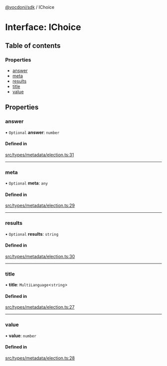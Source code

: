 [@vocdoni/sdk](/sdk) / IChoice

# Interface: IChoice

## Table of contents

### Properties

- [answer](IChoice#answer)
- [meta](IChoice#meta)
- [results](IChoice#results)
- [title](IChoice#title)
- [value](IChoice#value)

## Properties

### answer

• `Optional` **answer**: `number`

#### Defined in

[src/types/metadata/election.ts:31](https://github.com/vocdoni/vocdoni-sdk/blob/179c92b4cecfec787d968dc02b519f64ee15c5d3/src/types/metadata/election.ts#L31)

___

### meta

• `Optional` **meta**: `any`

#### Defined in

[src/types/metadata/election.ts:29](https://github.com/vocdoni/vocdoni-sdk/blob/179c92b4cecfec787d968dc02b519f64ee15c5d3/src/types/metadata/election.ts#L29)

___

### results

• `Optional` **results**: `string`

#### Defined in

[src/types/metadata/election.ts:30](https://github.com/vocdoni/vocdoni-sdk/blob/179c92b4cecfec787d968dc02b519f64ee15c5d3/src/types/metadata/election.ts#L30)

___

### title

• **title**: `MultiLanguage`\<`string`\>

#### Defined in

[src/types/metadata/election.ts:27](https://github.com/vocdoni/vocdoni-sdk/blob/179c92b4cecfec787d968dc02b519f64ee15c5d3/src/types/metadata/election.ts#L27)

___

### value

• **value**: `number`

#### Defined in

[src/types/metadata/election.ts:28](https://github.com/vocdoni/vocdoni-sdk/blob/179c92b4cecfec787d968dc02b519f64ee15c5d3/src/types/metadata/election.ts#L28)
